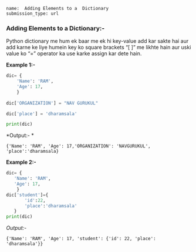 ```ngMeta
name:  Adding Elements to a  Dictionary
submission_type: url
```

### Adding Elements to a  Dictionary:-

Python dictionary me hum ek baar me ek hi key-value add kar sakte hai aur add karne ke liye humein key ko square brackets “[ ]” me likhte hain aur uski value ko “=” operator ka use karke assign kar dete hain.

**Example 1:-** 
```python
dic= {
    'Name': 'RAM', 
    'Age': 17,
    }
    
dic['ORGANIZATION'] = "NAV GURUKUL"

dic['place'] = 'dharamsala'

print(dic)
 ```
*Output:- * 

`{'Name': 'RAM', 'Age': 17,'ORGANIZATION': 'NAVGURUKUL', 'place':'dharamsala}`


**Example 2:-**
   	 
 ```python   
dic= {
    'Name': 'RAM',
    'Age': 17,
     }
dic['student']={
        'id':22, 
        'place':'dharamsala'
    }
print(dic)
 ```
    
*Output:-*

`{'Name': 'RAM', 'Age': 17, 'student': {'id': 22, 'place': 'dharamsala'}}`
   	 

